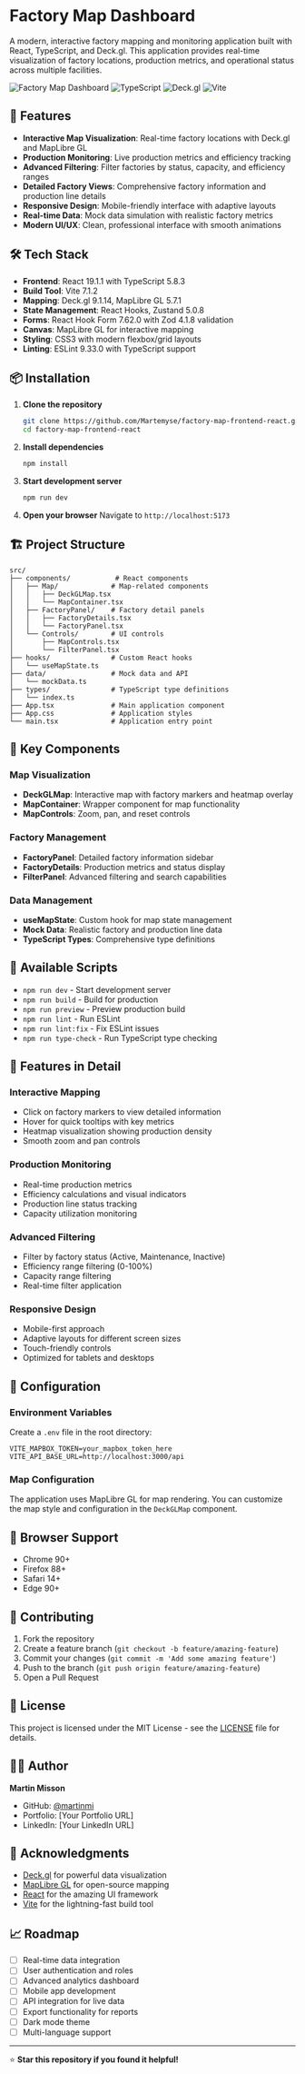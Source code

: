 # Factory Map Dashboard

A modern, interactive factory mapping and monitoring application built with React, TypeScript, and Deck.gl. This application provides real-time visualization of factory locations, production metrics, and operational status across multiple facilities.

![Factory Map Dashboard](https://img.shields.io/badge/React-19.1.1-blue) ![TypeScript](https://img.shields.io/badge/TypeScript-5.8.3-blue) ![Deck.gl](https://img.shields.io/badge/Deck.gl-9.1.14-green) ![Vite](https://img.shields.io/badge/Vite-7.1.2-purple)

## 🚀 Features

- **Interactive Map Visualization**: Real-time factory locations with Deck.gl and MapLibre GL
- **Production Monitoring**: Live production metrics and efficiency tracking
- **Advanced Filtering**: Filter factories by status, capacity, and efficiency ranges
- **Detailed Factory Views**: Comprehensive factory information and production line details
- **Responsive Design**: Mobile-friendly interface with adaptive layouts
- **Real-time Data**: Mock data simulation with realistic factory metrics
- **Modern UI/UX**: Clean, professional interface with smooth animations

## 🛠️ Tech Stack

- **Frontend**: React 19.1.1 with TypeScript 5.8.3
- **Build Tool**: Vite 7.1.2
- **Mapping**: Deck.gl 9.1.14, MapLibre GL 5.7.1
- **State Management**: React Hooks, Zustand 5.0.8
- **Forms**: React Hook Form 7.62.0 with Zod 4.1.8 validation
- **Canvas**: MapLibre GL for interactive mapping
- **Styling**: CSS3 with modern flexbox/grid layouts
- **Linting**: ESLint 9.33.0 with TypeScript support

## 📦 Installation

1. **Clone the repository**
   ```bash
   git clone https://github.com/Martemyse/factory-map-frontend-react.git
   cd factory-map-frontend-react
   ```

2. **Install dependencies**
   ```bash
   npm install
   ```

3. **Start development server**
   ```bash
   npm run dev
   ```

4. **Open your browser**
   Navigate to `http://localhost:5173`

## 🏗️ Project Structure

```
src/
├── components/           # React components
│   ├── Map/             # Map-related components
│   │   ├── DeckGLMap.tsx
│   │   └── MapContainer.tsx
│   ├── FactoryPanel/    # Factory detail panels
│   │   ├── FactoryDetails.tsx
│   │   └── FactoryPanel.tsx
│   └── Controls/        # UI controls
│       ├── MapControls.tsx
│       └── FilterPanel.tsx
├── hooks/               # Custom React hooks
│   └── useMapState.ts
├── data/                # Mock data and API
│   └── mockData.ts
├── types/               # TypeScript type definitions
│   └── index.ts
├── App.tsx              # Main application component
├── App.css              # Application styles
└── main.tsx             # Application entry point
```

## 🎯 Key Components

### Map Visualization
- **DeckGLMap**: Interactive map with factory markers and heatmap overlay
- **MapContainer**: Wrapper component for map functionality
- **MapControls**: Zoom, pan, and reset controls

### Factory Management
- **FactoryPanel**: Detailed factory information sidebar
- **FactoryDetails**: Production metrics and status display
- **FilterPanel**: Advanced filtering and search capabilities

### Data Management
- **useMapState**: Custom hook for map state management
- **Mock Data**: Realistic factory and production line data
- **TypeScript Types**: Comprehensive type definitions

## 🚀 Available Scripts

- `npm run dev` - Start development server
- `npm run build` - Build for production
- `npm run preview` - Preview production build
- `npm run lint` - Run ESLint
- `npm run lint:fix` - Fix ESLint issues
- `npm run type-check` - Run TypeScript type checking

## 🎨 Features in Detail

### Interactive Mapping
- Click on factory markers to view detailed information
- Hover for quick tooltips with key metrics
- Heatmap visualization showing production density
- Smooth zoom and pan controls

### Production Monitoring
- Real-time production metrics
- Efficiency calculations and visual indicators
- Production line status tracking
- Capacity utilization monitoring

### Advanced Filtering
- Filter by factory status (Active, Maintenance, Inactive)
- Efficiency range filtering (0-100%)
- Capacity range filtering
- Real-time filter application

### Responsive Design
- Mobile-first approach
- Adaptive layouts for different screen sizes
- Touch-friendly controls
- Optimized for tablets and desktops

## 🔧 Configuration

### Environment Variables
Create a `.env` file in the root directory:
```env
VITE_MAPBOX_TOKEN=your_mapbox_token_here
VITE_API_BASE_URL=http://localhost:3000/api
```

### Map Configuration
The application uses MapLibre GL for map rendering. You can customize the map style and configuration in the `DeckGLMap` component.

## 📱 Browser Support

- Chrome 90+
- Firefox 88+
- Safari 14+
- Edge 90+

## 🤝 Contributing

1. Fork the repository
2. Create a feature branch (`git checkout -b feature/amazing-feature`)
3. Commit your changes (`git commit -m 'Add some amazing feature'`)
4. Push to the branch (`git push origin feature/amazing-feature`)
5. Open a Pull Request

## 📄 License

This project is licensed under the MIT License - see the [LICENSE](LICENSE) file for details.

## 👨‍💻 Author

**Martin Misson**
- GitHub: [@martinmi](https://github.com/martinmi)
- Portfolio: [Your Portfolio URL]
- LinkedIn: [Your LinkedIn URL]

## 🙏 Acknowledgments

- [Deck.gl](https://deck.gl/) for powerful data visualization
- [MapLibre GL](https://maplibre.org/) for open-source mapping
- [React](https://react.dev/) for the amazing UI framework
- [Vite](https://vitejs.dev/) for the lightning-fast build tool

## 📈 Roadmap

- [ ] Real-time data integration
- [ ] User authentication and roles
- [ ] Advanced analytics dashboard
- [ ] Mobile app development
- [ ] API integration for live data
- [ ] Export functionality for reports
- [ ] Dark mode theme
- [ ] Multi-language support

---

⭐ **Star this repository if you found it helpful!**
